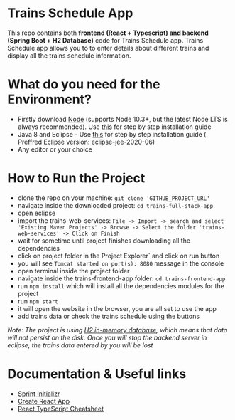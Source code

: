# Trains Schedule App

This repo contains both **frontend (React + Typescript) and backend (Spring Boot + H2 Database)** code for Trains Schedule app. Trains Schedule app allows you to to enter details about different trains and display all the trains schedule information.

# What do you need for the Environment?
* Firstly download [Node](https://nodejs.org/) (supports Node 10.3+, but the latest Node LTS is always recommended). Use [this](https://www.youtube.com/playlist?list=PLBBog2r6uMCQN4X3Aa_jM9qVjgMCHMWx6) for step by step installation guide 
*  Java 8 and Eclipse - Use [this](https://www.youtube.com/playlist?list=PLBBog2r6uMCSmMVTW_QmDLyASBvovyAO3) for step by step installation guide ( Preffred Eclipse version: eclipse-jee-2020-06)
* Any editor or your choice

# How to Run the Project
* clone the repo on your machine: `git clone 'GITHUB_PROJECT_URL'`
* navigate inside the downloaded project: `cd trains-full-stack-app`
* open eclipse
* import the trains-web-services: `File -> Import -> search and select 'Existing Maven Projects' -> Browse -> Select the folder 'trains-web-services' -> Click on Finish`
* wait for sometime until project finishes downloading all the dependencies
* click on project folder in the Project Explorer` and click on run button
* you will see `Tomcat started on port(s): 8080` message in the console
* open terminal inside the project folder
* navigate inside the trains-frontend-app folder: `cd trains-frontend-app`
* run `npm install` which will install all the dependencies modules for the project
* run `npm start`
* it will open the website in the browser, you are all set to use the app
* add trains data or check the trains schedule using the buttons

_Note: The project is using [H2 in-memory database](https://www.h2database.com/html/main.html), which means that data will not persist on the disk. 
Once you will stop the backend server in eclipse, the trains data entered by you will be lost_ 


# Documentation & Useful links
* [Sprint Initializr](https://start.spring.io/)
* [Create React App](https://create-react-app.dev/docs/getting-started/)
* [React TypeScript Cheatsheet](https://react-typescript-cheatsheet.netlify.app/docs/basic/setup)
